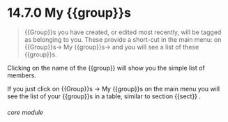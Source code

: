 # 14.7.0    My {{group}}s

> {{Group}}s you have created, or edited most recently, will be tagged as belonging to you. These provide a short-cut in the main menu: on {{Group}}s-> My {{group}}s-> and you will see a list of these {{group}}s. 

Clicking on the name of the {{group}} will show you the simple list of members. 

If you just click on {{Group}}s -> My {{group}}s on the main menu you will see the list of your {{group}}s in a table, similar to section {{sect}} . 

###### core module

